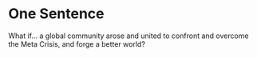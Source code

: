 # One Sentence 

What if... a global community arose and united to confront and overcome the Meta Crisis, and forge a better world? 
